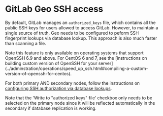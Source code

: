 # GitLab Geo SSH access

By default, GitLab manages an `authorized_keys` file, which contains all the
public SSH keys for users allowed to access GitLab. However, to maintain a
single source of truth, Geo needs to be configured to peform SSH fingerprint
lookups via database lookup. This approach is also much faster than scanning a
file.

Note this feature is only available on operating systems that support OpenSSH
6.9 and above. For CentOS 6 and 7, see the [instructions on building custom
version of OpenSSH for your server]
(../adminstration/operations/speed_up_ssh.html#compiling-a-custom-version-of-openssh-for-centos).

For both primary AND secondary nodes, follow the instructions on [configuring
SSH authorization via database
lookups](../administration/operations/speed_up_ssh.html).

Note that the 'Write to "authorized keys" file' checkbox only needs
to be selected on the primary node since it will be reflected automatically
in the secondary if database replication is working.
